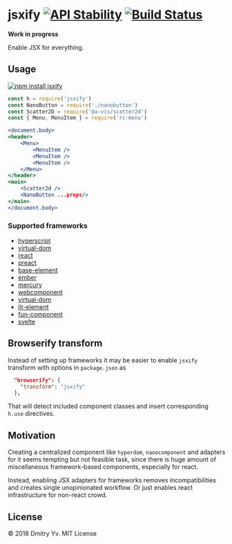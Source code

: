 # jsxify [![API Stability](https://img.shields.io/badge/stability-experimental-red.svg?style=flat-square)](https://nodejs.org/api/documentation.html#documentation_stability_index) [![Build Status](https://img.shields.io/travis/dy/jsxify.svg?style=flat-square)](https://travis-ci.org/dy/jsxify/)

**Work in progress**

Enable JSX for everything.

## Usage

[![npm install jsxify](https://nodei.co/npm/jsxify.png?mini=true)](https://npmjs.org/package/jsxify/)

```jsx
const h = require('jsxify')
const NanoButton = require('./nanobutton')
const Scatter2D = require('@a-vis/scatter2d')
const { Menu, MenuItem } = require('rc-menu')

<document.body>
<header>
	<Menu>
		<MenuItem />
		<MenuItem />
		<MenuItem />
	</Menu>
</header>
<main>
	<Scatter2d />
	<NanoButton ...props/>
</main>
</document.body>
```

### Supported frameworks

<!-- * [hyperx](https://www.npmjs.com/package/hyperx) -->
* [hyperscript](https://www.npmjs.com/package/hyperscript)
* [virtual-dom](https://www.npmjs.com/package/virtual-dom)
* [react](https://www.npmjs.com/package/react)
* [preact](https://www.npmjs.com/package/preact)
* [base-element](https://www.npmjs.com/package/base-element)
* [ember](https://www.npmjs.com/package/ember)
* [mercury](https://www.npmjs.com/package/mercury)
* [webcomponent](https://www.npmjs.com/package/webcomponent)
* [virtual-dom](https://www.npmjs.com/package/virtual-dom)
* [lit-element](https://github.com/Polymer/lit-element)
* [fun-component](https://github.com/tornqvist/fun-component)
* [svelte](https://github.com/sveltejs/svelte)


## Browserify transform

Instead of setting up frameworks it may be easier to enable `jsxify` transform with options in `package.json` as

```json
  "browserify": {
    "transform": "jsxify"
  },
```

That will detect included component classes and insert corresponding `h.use` directives.


## Motivation

Creating a centralized component like `hyperdom`, `nanocomponent` and adapters for it seems tempting but not feasible task, since there is huge amount of miscellaneous framework-based components, especially for react.

Instead, enabling JSX adapters for frameworks removes incompatibilities and creates single unopinionated workflow. Or just enables react infrastructure for non-react crowd.


## License

© 2018 Dmitry Yv. MIT License
